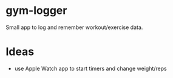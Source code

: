 # gym-logger
Small app to log and remember workout/exercise data.

# Ideas
- use Apple Watch app to start timers and change weight/reps
